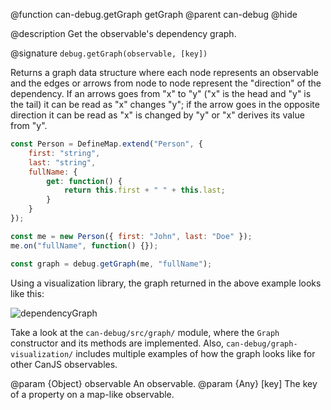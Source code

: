 @function can-debug.getGraph getGraph
@parent can-debug
@hide

@description Get the observable's dependency graph.

@signature `debug.getGraph(observable, [key])`

Returns a graph data structure where each node represents an observable and the 
edges or arrows from node to node represent the "direction" of the dependency. If
an arrows goes from "x" to "y" ("x" is the head and "y" is the tail) it can be read 
as "x" changes "y"; if the arrow goes in the opposite direction it can be read as "x" 
is changed by "y" or "x" derives its value from "y".

```js
const Person = DefineMap.extend("Person", {
	first: "string",
	last: "string",
	fullName: {
		get: function() {
			return this.first + " " + this.last;
		}
	}
});

const me = new Person({ first: "John", last: "Doe" });
me.on("fullName", function() {});

const graph = debug.getGraph(me, "fullName");
```

Using a visualization library, the graph returned in the above example looks like 
this:

![dependencyGraph](../node_modules/can-debug/doc/map-dependency-graph.png)

Take a look at the `can-debug/src/graph/` module, where the `Graph` constructor
and its methods are implemented. Also, `can-debug/graph-visualization/` includes
multiple examples of how the graph looks like for other CanJS observables.

@param {Object} observable An observable.
@param {Any} [key] The key of a property on a map-like observable.
